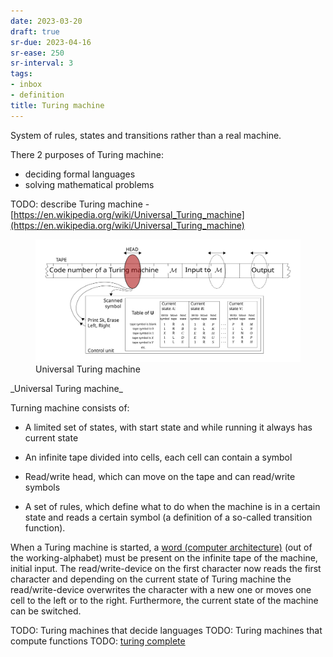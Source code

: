 ```yaml
---
date: 2023-03-20
draft: true
sr-due: 2023-04-16
sr-ease: 250
sr-interval: 3
tags:
- inbox
- definition
title: Turing machine
---
```


System of rules, states and transitions rather than a real machine.

There 2 purposes of Turing machine:


- deciding formal languages
- solving mathematical problems

TODO: describe Turing machine -
[https://en.wikipedia.org/wiki/Universal_Turing_machine](https://en.wikipedia.org/wiki/Universal_Turing_machine)
<figure>
  <img src="img/Universal_Turing_machine.svg" width="" alt="Universal Turing machine" title="Universal Turing machine" />
  <figcaption>Universal Turing machine</figcaption>
</figure>
 _Universal
Turing machine_

Turning machine consists of:


- A limited set of states, with start state and while running it always has
  current state

- An infinite tape divided into cells, each cell can contain a symbol
- Read/write head, which can move on the tape and can read/write symbols
- A set of rules, which define what to do when the machine is in a certain state
  and reads a certain symbol (a definition of a so-called transition function).

When a Turing machine is started, a
[word (computer architecture)](./word%20%28computer%20architecture%29.md) (out of the working-alphabet) must
be present on the infinite tape of the machine, initial input. The
read/write-device on the first character now reads the first character and
depending on the current state of Turing machine the read/write-device
overwrites the character with a new one or moves one cell to the left or to the
right. Furthermore, the current state of the machine can be switched.

TODO: Turing machines that decide languages TODO: Turing machines that compute
functions TODO: [turing complete](./turing%20complete.md)